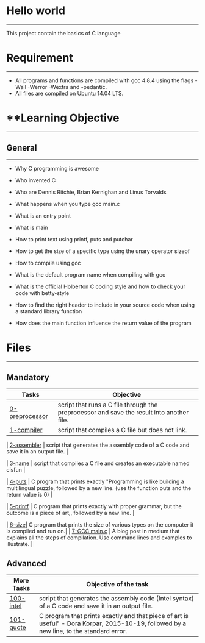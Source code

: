 # **Hello world**
___
This project contain the basics of C language
# **Requirement**
___

- All programs and functions are compiled with gcc 4.8.4 using the flags -Wall -Werror -Wextra and -pedantic.
- All files are compiled on Ubuntu 14.04 LTS.
# **Learning Objective
___
## General
***

- Why C programming is awesome

- Who invented C

- Who are Dennis Ritchie, Brian Kernighan and Linus Torvalds

- What happens when you type gcc main.c

- What is an entry point

- What is main

- How to print text using printf, puts and putchar

- How to get the size of a specific type using the unary operator sizeof

- How to compile using gcc

- What is the default program name when compiling with gcc

- What is the official Holberton C coding style and how to check your code with betty-style

- How to find the right header to include in your source code when using a standard library function

- How does the main function influence the return value of the program
# Files
___
## Mandatory
|Tasks             | Objective                                                                                           |
|------------------|-----------------------------------------------------------------------------------------------------|
| [0-preprocessor](https://github.com/JennyHadir/holbertonschool-low_level_programming/blob/master/0x00-hello_world/0-preprocessor) | script that runs a C file through the preprocessor and save the result into another file. |
| [1-compiler](https://github.com/JennyHadir/holbertonschool-low_level_programming/blob/master/0x00-hello_world/1-compiler) | script that compiles a C file but does not link. |

| [2-assembler](https://github.com/JennyHadir/holbertonschool-low_level_programming/blob/master/0x00-hello_world/2-assembler) |  script that generates the assembly code of a C code and save it in an output file. |

| [3-name](https://github.com/JennyHadir/holbertonschool-low_level_programming/blob/master/0x00-hello_world/3-name) | script that compiles a C file and creates an executable named cisfun |

| [4-puts](https://github.com/JennyHadir/holbertonschool-low_level_programming/blob/master/0x00-hello_world/4-puts.c) | C program that prints exactly "Programming is like building a multilingual puzzle, followed by a new line. (use the function puts and the return value is 0) |

| [5-printf](https://github.com/JennyHadir/holbertonschool-low_level_programming/blob/master/0x00-hello_world/5-printf.c) | C program that prints exactly with proper grammar, but the outcome is a piece of art,, followed by a new line. |

| [6-size](https://github.com/JennyHadir/holbertonschool-low_level_programming/blob/master/0x00-hello_world/6-size.c)| C program that prints the size of various types on the computer it is compiled and run on.|
| [7-GCC main.c]( https://medium.com/@hadirjenni/what-happens-when-you-type-gcc-main-c-9156e8990dac?sk=ff67e748c0ea6703cdbc03fffdb27631) | A blog post in medium that explains all the steps of compilation. Use command lines and examples to illustrate. |
## Advanced
| More Tasks       | Objective of the task                                                                              |
|------------------|----------------------------------------------------------------------------------------------------|
| [100-intel](https://github.com/JennyHadir/holbertonschool-low_level_programming/blob/master/0x00-hello_world/100-intel) | script that generates the assembly code (Intel syntax) of a C code and save it in an output file. |
| [101-quote](https://github.com/JennyHadir/holbertonschool-low_level_programming/blob/master/0x00-hello_world/101-quote.c) |  C program that prints exactly and that piece of art is useful" - Dora Korpar, 2015-10-19, followed by a new line, to the standard error. |
